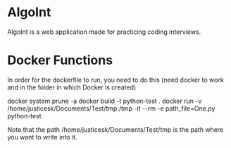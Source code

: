 # AlgoInt
AlgoInt is a web application made for practicing coding interviews.

# Docker Functions
In order for the dockerfile to run, you need to do this (need docker to work and in the folder in which Docker is created)

docker system prune -a
docker build -t python-test .
docker run -v /home/justicesk/Documents/Test/tmp:/tmp -it --rm -e path_file=One.py python-test

Note that the path /home/justicesk/Documents/Test/tmp is the path where you want to write into it.
